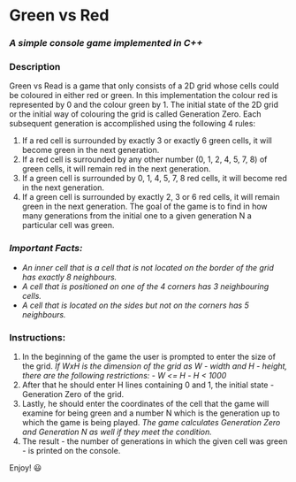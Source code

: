 # Green vs Red 
### _A simple console game implemented in C++_

### Description
Green vs Read is a game that only consists of a 2D grid whose cells could be coloured in either red or green.
In this implementation the colour red is represented by 0 and the colour green by 1. 
The initial state of the 2D grid or the initial way of colouring the grid is called Generation Zero.
Each subsequent generation is accomplished using the following 4 rules:
1. If a red cell is surrounded by exactly 3 or exactly 6 green cells, it will become green in the next generation.
2. If a red cell is surrounded by any other number (0, 1, 2, 4, 5, 7, 8) of green cells, it will remain red in the
next generation.
3. If a green cell is surrounded by 0, 1, 4, 5, 7, 8 red cells, it will become red in the next generation.
2. If a green cell is surrounded by exactly 2, 3 or 6 red cells, it will remain green in the
next generation.
The goal of the game is to find in how many generations from the initial one to a given generation N a particular cell was green. 

### _**Important Facts:**_
* _An inner cell that is a cell that is not located on the border of the grid has exactly 8 neighbours._
* _A cell that is positioned on one of the 4 corners has 3 neighbouring cells._
* _A cell that is located on the sides but not on the corners has 5 neighbours._

### Instructions:
1. In the beginning of the game the user is prompted to enter the size of the grid. 
*If WxH is the dimension of the grid as W - width and H - height, there are the following restrictions:*
*- W <= H*
*- H < 1000*
2. After that he should enter H lines containing 0 and 1, the initial state - Generation Zero of the grid. 
3. Lastly, he should enter the coordinates of the cell that the game will examine for being green and a number N which 
is the generation up to which the game is being played.
*The game calculates Generation Zero and Generation N as well if they meet the condition.*
4. The result - the number of generations in which the given cell was green - is printed on the console. 

Enjoy! :smiley:
